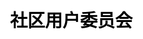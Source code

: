 ---
title: "社区用户委员会"

css: "scss/user-group.scss"

topSection:
  kubSphere: KubeSphere 
  committee: 社区用户委员会
  description: KubeSphere 社区用户委员会，是由 KubeSphere 社区牵头发起，在某个城市当地，由活跃且愿意为 KubeSphere 社区发展而贡献的社区成员构成的组织。社区会给予委员会相应的支持和授权，汇聚城市当地优秀的云原生人才，连接 KubeSphere 社区与开发者，通过丰富多样化的社区交流与线下互动活动，促进云原生技术知识的分享、推广和实践，促进 KubeSphere 社区的发展。目前已经成立三个城市站：上海、杭州、成都。
  image: /images/user-group/list/banner.png
  mobile_image: /images/user-group/list/m-banner.png

citySection:
  cityCard: 
    title: 城市站
    des: KubeSphere 用户委员会目前已经成立三个城市站：上海、杭州、成都。
    joinLink: https://github.com/kubesphere/website/issues

organization:
  name: 组织架构
  githubIcon: /images/user-group/list/org/github.svg
  githublink: https://github.com/kubesphere/community/tree/master/sig-advocacy-and-outreach
  description: Advocacy and Outreach SIG 是社区用户委员会的上级组织。该 SIG 从社区运营的角度让 KubeSphere 开源社区保持健康活跃、更好地服务社区用户，以创新的方式发展社区。在每个城市站下设立一名站长，一名副站长，数名委员。
  SIG: Advocacy and Outreach SIG
  SIG_zh: 社区用户委员会城市站
  position1: 站长
  position2: 副站长
  position3: 委员


applyNew:
  title_en: KubeSphere community
  title: 申请成立新的城市站
  description: 为了方便 KubeSphere 社区用户的线下交流，以及本地活动的开展，KubeSphere 社区欢迎并鼓励成立新的城市站（上海、杭州、成都除外）。
  right_pic: /images/user-group/list/applyNew/apply.svg

  conditions: 
    text: 成立条件
    description: 
      - head: 1.要成立的城市站至少要有一名近半年内在 KubeSphere 社区中活跃的成员作为站长发起。
        link:
          text: 
          link_address:
        tail: 
      
      - head: 2.当地能够组织起来小规模（20 人以上）的技术交流活动（KubeSphere 相关）。
      
      - head: 3.至少由 Advocacy and Outreach SIG 中的一位 Lead 和两位 Member 通过。
    image: /images/user-group/list/applyNew/condition.svg

  apply:
    text: 申请方式
    des:
      head: 站长向社区
      link:
        text: 提交申请
        link_address: https://github.com/kubesphere/community/issues/new?assignees=&labels=area%2Fuser-group&template=new_leader.yml&title=REQUEST%3A+New+leader+for+a+User+Group+in+new+city
      tail: ，通过后即可成立。
    image: /images/user-group/list/applyNew/note.svg

  requirements:
    text: 要求
    des:
      - head: 1.站长需要保证所在城市内，每年至少组织一场线下活动（出现疫情等特殊情况例外）。
        link:
          text: 
          link_address:
        tail: 
      
      - head: 2.如果站长由于某个原因临时、或者长期无法于所在城市组织线下活动，需要向社区
        link:
          text: 提交申请
          link_address: https://github.com/kubesphere/community/issues
        tail: 推荐新的站长，或请求社区推荐新的站长。如果最终无人能组织活动，城市站设置为不活跃状态，直到有新的活跃成员出现。

      - head: 3. 如果 Advocacy and Outreach SIG 例会上有关于某个城市站的议题，该城市站需要至少一位成员参与。 

    image: /images/user-group/list/applyNew/requirements.svg

returns:
  title: 成为站长你可以获得什么？
  list:
    - text: 结识更多的云原生领域的技术大牛、志同道合的朋友
      bg: /images/user-group/list/returns/bg1.svg

    - text: 提升自身在云原生领域的知名度，拓宽学习和交流云原生技术的渠道
      bg: /images/user-group/list/returns/bg2.svg

    - text: 提升自身多项能力：交流沟通能力、组织协调能力、领导能力等
      bg: /images/user-group/list/returns/bg3.svg

    - text: KubeSphere 社区周边纪念礼品、社区认证证书及社区 Title
      bg: /images/user-group/list/returns/bg4.svg
---